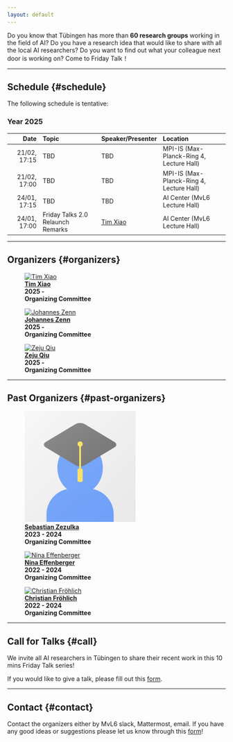 ```yaml
---
layout: default
---
```


Do you know that Tübingen has more than **60 research groups** working in the field of AI?
Do you have a research idea that would like to share with all the local AI researchers?
Do you want to find out what your colleague next door is working on?
Come to Friday Talk！


---

## **Schedule** {#schedule}

The following schedule is tentative:

### Year 2025

|    **Date**    | **Topic**                                                      | **Speaker/Presenter**                          | **Location**                                         |
| -------------: | :------------------------------------------------------------- | :--------------------------------------------- | :--------------------------------------------------- |
|   21/02, 17:15 | TBD                                                            | TBD                                            | MPI-IS (Max-Planck-Ring 4, Lecture Hall)             |
|   21/02, 17:00 | TBD                                                            | TBD                                            | MPI-IS (Max-Planck-Ring 4, Lecture Hall)             |
|   24/01, 17:15 | TBD                                                            | TBD                                            | AI Center (MvL6 Lecture Hall)                        |
|   24/01, 17:00 | Friday Talks 2.0 Relaunch Remarks                              | [Tim Xiao](https://timx.me)                    | AI Center (MvL6 Lecture Hall)                        |

---

## **Organizers** {#organizers}

<div class="container">

<figure>
    <a href="https://timx.me">
    <img class="img-author" src="https://timx.me/assets/img/prof_pic.jpg" alt="Tim Xiao"/></a>
    <b><br><a href="https://timx.me" class="text-main">Tim Xiao</a>
    <br>2025 -
    <br>Organizing Committee</b>
</figure>

<figure>
	<a href="https://jzenn.github.io">
    <img class="img-author" src="https://jzenn.github.io/assets/images/bio-photo-j.jpg" alt="Johannes Zenn"/></a>
    <b><br><a href="https://jzenn.github.io" class="text-main">Johannes Zenn</a>
    <br>2025 -
    <br>Organizing Committee</b>
</figure>
    
<figure>
    <a href="https://ei.is.mpg.de/person/zqiu">
    <img class="img-author" src="https://ei.is.mpg.de/uploads/employee/image/8148/imresizer-1731174769407.jpg" alt="Zeju Qiu"/></a>
    <b><br><a href="https://ei.is.mpg.de/person/zqiu" class="text-main">Zeju Qiu</a>
    <br>2025 -
    <br>Organizing Committee</b>
</figure>

<!-- <figure>
    <a href="#">
    <img class="img-author" src="assets/imgs/people/scholar.png" alt="You?"/></a>
    <b><br><a href="#" class="text-main">You?</a>
    <br>2025 -
    <br>Helping out anything!</b>
</figure> -->
</div>

---

## **Past Organizers** {#past-organizers}

<div class="container">

<figure>
    <a href="#">
    <img class="img-author" src="assets/imgs/people/scholar.png" alt="Sebastian Zezulka"/></a>
    <b><br><a href="#" class="text-main">Sebastian Zezulka</a>
    <br>2023 - 2024
    <br>Organizing Committee</b>
</figure>

<figure>
    <a href="https://ninaeffenberger.github.io">
    <img class="img-author" src="https://ninaeffenberger.github.io/assets/img/prof_pic-800.webp" alt="Nina Effenberger"/></a>
    <b><br><a href="https://ninaeffenberger.github.io" class="text-main">Nina Effenberger</a>
    <br>2022 - 2024
    <br>Organizing Committee</b>
</figure>

<figure>
    <a href="https://fm.ls/christian-frohlich">
    <img class="img-author" src="https://fm.ls/files/fmls/files/chris1.jpg" alt="Christian Fröhlich"/></a>
    <b><br><a href="https://fm.ls/christian-frohlich" class="text-main">Christian Fröhlich</a>
    <br>2022 - 2024
    <br>Organizing Committee</b>
</figure>



</div>

---

## **Call for Talks** {#call}

We invite all AI researchers in Tübingen to share their recent work in this 10 mins Friday Talk series!

If you would like to give a talk, please fill out this [form](https://docs.google.com/forms/d/e/1FAIpQLSe5jIJy-v0jmO9iDzAszIuvPcpmc0khMxwRCTPEgjUm_zcAsg/viewform).

---

## **Contact** {#contact}

Contact the organizers either by MvL6 slack, Mattermost, email. If you have any good ideas or suggestions please let us know through this [form](https://docs.google.com/forms/d/e/1FAIpQLSd5cZkGq7rtz3QQUTtAGGkOYXzYcU6O4y3JtsNXovB8jJXbvw/viewform)!